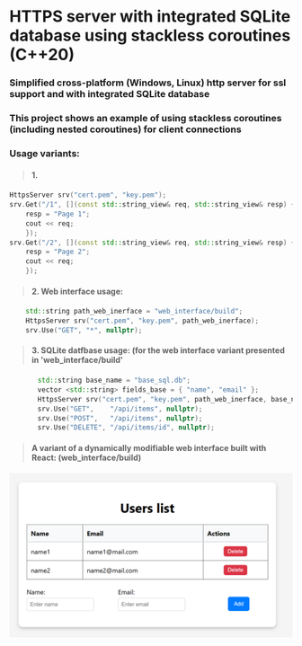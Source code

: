 # HTTPS server with integrated SQLite database using stackless coroutines (C++20) 

### Simplified cross-platform (Windows, Linux) http server for ssl support and with integrated SQLite database 
### This project shows an example of using stackless coroutines (including nested coroutines) for client connections

### Usage variants:
> #### 1.
```cpp
HttpsServer srv("cert.pem", "key.pem");
srv.Get("/1", [](const std::string_view& req, std::string_view& resp) {
	resp = "Page 1";
	cout << req;
	});
srv.Get("/2", [](const std::string_view& req, std::string_view& resp) {
	resp = "Page 2";
	cout << req;
	});
```
> #### 2. Web interface usage:
```cpp
	std::string path_web_inerface = "web_interface/build";
	HttpsServer srv("cert.pem", "key.pem", path_web_inerface);
	srv.Use("GET", "*", nullptr);
```
> #### 3. SQLite datfbase usage: (for the web interface variant presented in 'web_interface/build'
```cpp
       std::string base_name = "base_sql.db";
       vector <std::string> fields_base = { "name", "email" };
       HttpsServer srv("cert.pem", "key.pem", path_web_inerface, base_name, fields_base);
       srv.Use("GET",    "/api/items", nullptr);
       srv.Use("POST",   "/api/items", nullptr);
       srv.Use("DELETE", "/api/items/id", nullptr);
```
> #### A variant of a dynamically modifiable web interface built with React: (web_interface/build)

<p align="center">
  <img src="web_interface/web_inreface.png" width="700">
</p>
